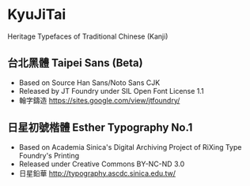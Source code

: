 # KyuJiTai
Heritage Typefaces of Traditional Chinese (Kanji)

## 台北黑體 Taipei Sans (Beta)
- Based on Source Han Sans/Noto Sans CJK
- Released by JT Foundry under SIL Open Font License 1.1
- 翰字鑄造 https://sites.google.com/view/jtfoundry/

## 日星初號楷體 Esther Typography No.1
- Based on Academia Sinica's Digital Archiving Project of RiXing Type Foundry's Printing
- Released under Creative Commons BY-NC-ND 3.0
- 日星鉛華 http://typography.ascdc.sinica.edu.tw/
